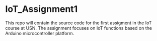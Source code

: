 # IoT_Assignment1
This repo will contain the source code for the first assigment in the IoT course at USN. The assignment focuses on IoT functions based on the Arduino microcontroller platform.
